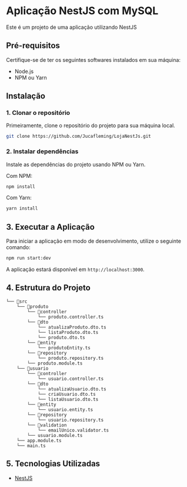 # Aplicação NestJS com MySQL

Este é um projeto de uma aplicação utilizando NestJS

## Pré-requisitos

Certifique-se de ter os seguintes softwares instalados em sua máquina:

- Node.js
- NPM ou Yarn

## Instalação

### 1. Clonar o repositório

Primeiramente, clone o repositório do projeto para sua máquina local.

```bash
git clone https://github.com/Jucafleming/LojaNestJs.git
```

### 2. Instalar dependências

Instale as dependências do projeto usando NPM ou Yarn.

Com NPM:
```bash
npm install
```

Com Yarn:
```bash
yarn install
```
## 3. Executar a Aplicação

Para iniciar a aplicação em modo de desenvolvimento, utilize o seguinte comando:

```bash
npm run start:dev
```

A aplicação estará disponível em `http://localhost:3000`.



## 4. Estrutura do Projeto
```
└── 📁src
    └── 📁produto
        └── 📁controller
            └── produto.controller.ts
        └── 📁dto
            └── atualizaProduto.dto.ts
            └── listaProduto.dto.ts
            └── produto.dto.ts
        └── 📁entity
            └── produtoEntity.ts
        └── 📁repository
            └── produto.repository.ts
        └── produto.module.ts
    └── 📁usuario
        └── 📁controller
            └── usuario.controller.ts
        └── 📁dto
            └── atualizaUsuario.dto.ts
            └── criaUsuario.dto.ts
            └── listaUsuario.dto.ts
        └── 📁entity
            └── usuario.entity.ts
        └── 📁repository
            └── usuario.repository.ts
        └── 📁validation
            └── emailUnico.validator.ts
        └── usuario.module.ts
    └── app.module.ts
    └── main.ts
```



##  5. Tecnologias Utilizadas

- [NestJS](https://nestjs.com/)


